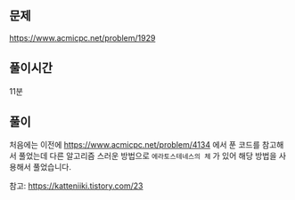 ## 문제

https://www.acmicpc.net/problem/1929

## 풀이시간

11분

## 풀이

처음에는 이전에 https://www.acmicpc.net/problem/4134 에서 푼 코드를 참고해서 풀었는데 다른 알고리즘 스러운 방법으로 `에라토스테네스의 체` 가 있어 해당 방법을 사용해서 풀었습니다.

참고: https://katteniiki.tistory.com/23
